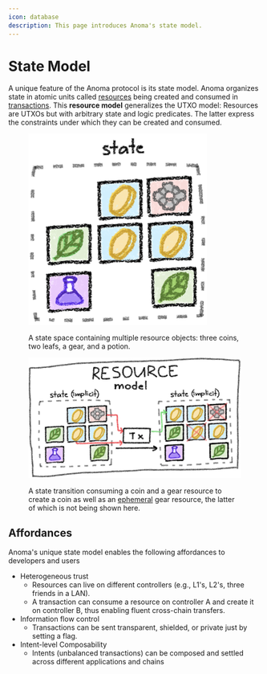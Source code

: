 ```yaml
---
icon: database
description: This page introduces Anoma's state model.
---
```


# State Model

A unique feature of the Anoma protocol is its state model. Anoma organizes state in atomic units called [resources](../resources/) being created and consumed in [transactions](../transactions/). This **resource model** generalizes the UTXO model: Resources are UTXOs but with arbitrary state and logic predicates. The latter express the constraints under which they can be created and consumed.

<figure><img src="../../.gitbook/assets/state.png" alt=""><figcaption><p>A state space containing multiple resource objects: three coins, two leafs, a gear, and a potion.</p></figcaption></figure>

<figure><img src="../../.gitbook/assets/resource-model.png" alt=""><figcaption><p>A state transition consuming a coin and a gear resource to create a coin as well as an <a href="../resources/#ephemeral-resources">ephemeral</a> gear resource, the latter of which is not being shown here.</p></figcaption></figure>

## Affordances

Anoma's unique state model enables the following affordances to developers and users

* Heterogeneous trust
  * Resources can live on different controllers (e.g., L1's, L2's, three friends in a LAN).
  * A transaction can consume a resource on controller A and create it on controller B, thus enabling fluent cross-chain transfers.
* Information flow control
  * Transactions can be sent transparent, shielded, or private just by setting a flag.
* Intent-level Composability
  * Intents (unbalanced transactions) can be composed and settled across different applications and chains
